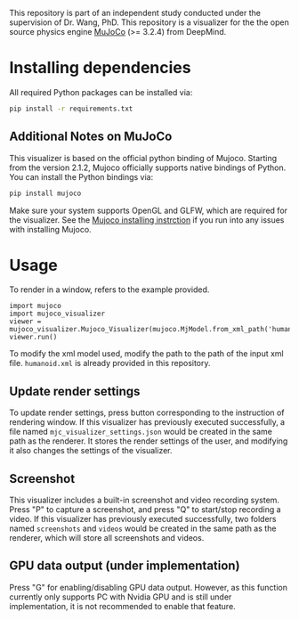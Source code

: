 This repository is part of an independent study conducted under the supervision of Dr. Wang, PhD.
This repository is a visualizer for the the open source physics engine [MuJoCo](https://github.com/deepmind/mujoco) (>= 3.2.4) from DeepMind. 

# Installing dependencies
All required Python packages can be installed via:

```bash
pip install -r requirements.txt
```

## Additional Notes on MuJoCo
This visualizer is based on the official python binding of Mujoco. Starting from the version 2.1.2, Mujoco officially supports native bindings of Python. 
You can install the Python bindings via:
```bash
pip install mujoco
```
Make sure your system supports OpenGL and GLFW, which are required for the visualizer. See the [Mujoco installing instrction](https://github.com/google-deepmind/mujoco/blob/main/README.md) if you run into any issues with installing Mujoco.

# Usage
To render in a window, refers to the example provided.
```
import mujoco
import mujoco_visualizer
viewer = mujoco_visualizer.Mujoco_Visualizer(mujoco.MjModel.from_xml_path('humanoid.xml'))
viewer.run()
```
To modify the xml model used, modify the path to the path of the input xml file. `humanoid.xml` is already provided in this repository.

## Update render settings
To update render settings, press button corresponding to the instruction of rendering window. 
If this visualizer has previously executed successfully, a file named `mjc_visualizer_settings.json` would be created in the same path as the renderer. It stores the render settings of the user, and modifying it also changes the settings of the visualizer.

## Screenshot
This visualizer includes a built-in screenshot and video recording system. Press "P" to capture a screenshot, and press "Q" to start/stop recording a video.
If this visualizer has previously executed successfully, two folders named `screenshots` and `videos` would be created in the same path as the renderer, which will store all screenshots and videos.

## GPU data output (under implementation)
Press "G" for enabling/disabling GPU data output. However, as this function currently only supports PC with Nvidia GPU and is still under implementation, it is not recommended to enable that feature.
